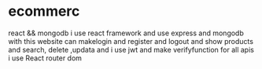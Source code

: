# ecommerc
react &amp;&amp; mongodb 
i use react framework and use express and mongodb 
with this website can makelogin and register and logout 
and show products and search, delete ,updata 
and i use jwt and make verifyfunction for all apis 
i use React router dom
